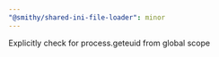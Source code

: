 ```yaml
---
"@smithy/shared-ini-file-loader": minor
---
```


Explicitly check for process.geteuid from global scope
